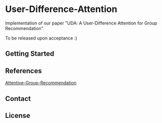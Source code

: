 # User-Difference-Attention

Implementation of our paper "UDA: A User-Difference Attention for Group Recommendation".

To be released upon acceptance :)

## Getting Started



## References

[Attentive-Group-Recommendation](https://github.com/LianHaiMiao/Attentive-Group-Recommendation)

## Contact



## License